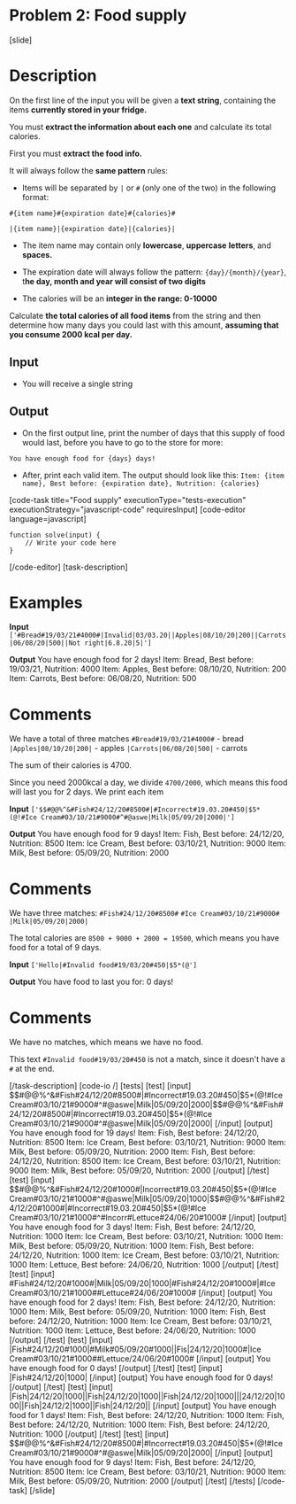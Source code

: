 # Problem 2: Food supply

[slide]
# Description

On the first line of the input you will be given a **text string**, containing the items **currently stored in your fridge.**

You must **extract the information about each one** and calculate its total calories.

First you must **extract the food info.** 

It will always follow the **same pattern** rules:

* Items will be separated by `|` or `#` (only one of the two) in the following format: 

`#{item name}#{expiration date}#{calories}#`

`|{item name}|{expiration date}|{calories}|`

* The item name may contain only **lowercase**, **uppercase** **letters**, and **spaces.**

* The expiration date will always follow the pattern: `{day}/{month}/{year}`, t**he day, month and year will consist of two digits**

* The calories will be an **integer in the range: 0-10000**

Calculate **the total calories of all food items** from the string and then determine how many days you could last with this amount, **assuming that you consume 2000 kcal per day.**

## Input

* You will receive a single string

## Output

- On the first output line, print the number of days that this supply of food would last, before you have to go to the store for more:

`You have enough food for {days} days!`

   - After, print each valid item. 
   The output should look like this:
`Item: {item name}, Best before: {expiration date}, Nutrition: {calories}`

[code-task title="Food supply" executionType="tests-execution" executionStrategy="javascript-code" requiresInput]
[code-editor language=javascript]
```
function solve(input) {
	// Write your code here
}
```
[/code-editor]
[task-description]

# Examples
 **Input** 
`['#Bread#19/03/21#4000#|Invalid|03/03.20||Apples|08/10/20|200||Carrots|06/08/20|500||Not right|6.8.20|5|']`

**Output**
You have enough food for 2 days\!
Item: Bread, Best before: 19\/03\/21, Nutrition: 4000
Item: Apples, Best before: 08\/10\/20, Nutrition: 200
Item: Carrots, Best before: 06\/08\/20, Nutrition: 500

# Comments
We have a total of three matches
`#Bread#19/03/21#4000#` - bread
`|Apples|08/10/20|200|` - apples
`|Carrots|06/08/20|500|` - carrots

The sum of their calories is 4700. 

Since you need 2000kcal a day, we divide `4700/2000`, which means this food will last you for 2 days.
We print each item

**Input** 
`['$$#@@%^&#Fish#24/12/20#8500#|#Incorrect#19.03.20#450|$5*(@!#Ice Cream#03/10/21#9000#^#@aswe|Milk|05/09/20|2000|']`

**Output**
You have enough food for 9 days\!
Item: Fish, Best before: 24\/12\/20, Nutrition: 8500
Item: Ice Cream, Best before: 03\/10\/21, Nutrition: 9000
Item: Milk, Best before: 05\/09\/20, Nutrition: 2000

# Comments
We have three matches:
`#Fish#24/12/20#8500#`
`#Ice Cream#03/10/21#9000#`
`|Milk|05/09/20|2000|`

The total calories are `8500 + 9000 + 2000 = 19500`, which means you have food for a total of 9 days.

**Input** 
`['Hello|#Invalid food#19/03/20#450|$5*(@']`

**Output**
You have food to last you for: 0 days!

# Comments
We have no matches, which means we have no food.

This text `#Invalid food#19/03/20#450` is not a match, since it doesn't have a `#` at the end.

[/task-description]
[code-io /]
[tests]
[test]
[input]
\$\$\#\@\@\%\^\&\#Fish#24\/12\/20#8500\#\|\#Incorrect\#19\.03\.20\#450\|\$5\*\(\@\!\#Ice Cream\#03\/10\/21\#9000\#\^\#\@aswe\|Milk\|05\/09\/20\|2000\|\$\$\#\@\@\%\^\&\#Fish\#24\/12\/20\#8500\#\|\#Incorrect\#19\.03\.20\#450\|\$5\*\(\@\!\#Ice Cream\#03\/10\/21\#9000\#\^\#\@aswe\|Milk\|05\/09\/20\|2000\|
[/input]
[output]
You have enough food for 19 days\!
Item\: Fish, Best before: 24\/12\/20, Nutrition\: 8500
Item\: Ice Cream, Best before: 03\/10\/21, Nutrition\: 9000
Item\: Milk, Best before\: 05\/09\/20, Nutrition\: 2000
Item\: Fish, Best before\: 24\/12\/20, Nutrition\: 8500
Item\: Ice Cream, Best before\: 03\/10\/21, Nutrition\: 9000
Item\: Milk, Best before\: 05\/09\/20, Nutrition\: 2000
[/output]
[/test]
[test]
[input]
\$\$\#\@\@\%\^\&\#Fish\#24\/12\/20\#1000\#\|Incorrect\#19\.03\.20\#450\|\$5\*\(\@\!\#Ice Cream\#03\/10\/21\#1000\#\^\#\@aswe\|Milk\|05\/09\/20\|1000\|\$\$\#\@\@\%\^\&\#Fish\#24\/12\/20\#1000\#\|\#Incorrect\#19.03\.20\#450\|\$5\*\(\@\!\#Ice Cream\#03\/10\/21\#1000\#\^\#Incorr\#Lettuce\#24\/06\/20\#1000\#
[/input]
[output]
You have enough food for 3 days\!
Item\: Fish, Best before\: 24\/12\/20, Nutrition\: 1000
Item\: Ice Cream, Best before\: 03\/10\/21, Nutrition\: 1000
Item\: Milk, Best before\: 05\/09\/20, Nutrition\: 1000
Item\: Fish, Best before\: 24\/12\/20, Nutrition\: 1000
Item\: Ice Cream, Best before\: 03\/10\/21, Nutrition\: 1000
Item\: Lettuce, Best before\: 24\/06\/20, Nutrition\: 1000
[/output]
[/test]
[test]
[input]
\#Fish\#24\/12\/20\#1000\#\|Milk\|05\/09\/20\|1000\|\#Fish\#24\/12\/20\#1000\#\|\#Ice Cream\#03\/10\/21\#1000\#\#Lettuce\#24\/06\/20\#1000\#
[/input]
[output]
You have enough food for 2 days\!
Item\: Fish, Best before\: 24\/12\/20, Nutrition\: 1000
Item\: Milk, Best before\: 05\/09\/20, Nutrition\: 1000
Item\: Fish, Best before\: 24\/12\/20, Nutrition\: 1000
Item\: Ice Cream, Best before\: 03\/10\/21, Nutrition\: 1000
Item\: Lettuce, Best before: 24\/06\/20, Nutrition\: 1000
[/output]
[/test]
[test]
[input]
\|Fish\#24\/12\/20\#1000\|\#Milk\#05\/09\/20\#1000\|\|Fis\|24\/12\/20\|1000\#\|Ice Cream#03\/10\/21\#1000\#\#Lettuce\/24/06\/20\#1000#
[/input]
[output]
You have enough food for 0 days\!
[/output]
[/test]
[test]
[input]
\|Fish\#24\/12\/20\|1000\|
[/input]
[output]
You have enough food for 0 days\!
[/output]
[/test]
[test]
[input]
\|Fish\|24\/12\/20\|1000\|\|Fish\|24\/12\/20\|1000\|\|Fish\|24\/12\/20\|1000\|\|\|24\/12\/20\|1000\|\|Fish\|24\/12\/2\|1000\|\|Fish\|24\/12\/20\|\|
[/input]
[output]
You have enough food for 1 days\!
Item\: Fish, Best before: 24\/12\/20, Nutrition\: 1000
Item\: Fish, Best before: 24\/12\/20, Nutrition\: 1000
Item\: Fish, Best before: 24\/12\/20, Nutrition\: 1000
[/output]
[/test]
[test]
[input]
\$\$\#\@\@\%\^\&\#Fish\#24\/12\/20\#8500\#\|\#Incorrect\#19\.03\.20\#450\|\$5\*\(\@\!\#Ice Cream\#03\/10\/21\#9000\#\^\#\@aswe\|Milk\|05\/09\/20\|2000\|
[/input]
[output]
You have enough food for 9 days\!
Item\: Fish, Best before: 24\/12\/20, Nutrition\: 8500
Item\: Ice Cream, Best before\: 03\/10\/21, Nutrition\: 9000
Item\: Milk, Best before: 05\/09\/20, Nutrition\: 2000
[/output]
[/test]
[/tests]
[/code-task]
[/slide]